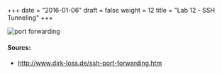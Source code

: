 +++
date = "2016-01-06"
draft = false
weight = 12
title = "Lab 12 - SSH Tunneling"
+++

![port forwarding](http://www.dirk-loss.de/ssh-port-forwarding.png)

#### Sourcs:

* http://www.dirk-loss.de/ssh-port-forwarding.htm

